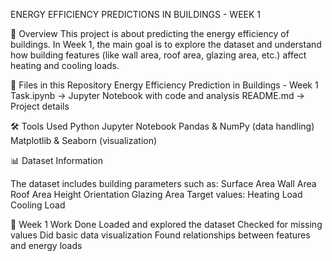 ENERGY EFFICIENCY PREDICTIONS IN BUILDINGS - WEEK 1

📌 Overview This project is about predicting the energy efficiency of buildings. In Week 1, the main goal is to explore the dataset and understand how building features (like wall area, roof area, glazing area, etc.) affect heating and cooling loads.

📂 Files in this Repository Energy Efficiency Prediction in Buildings - Week 1 Task.ipynb → Jupyter Notebook with code and analysis README.md → Project details

🛠️ Tools Used Python Jupyter Notebook Pandas & NumPy (data handling) Matplotlib & Seaborn (visualization)

📊 Dataset Information

The dataset includes building parameters such as: Surface Area Wall Area Roof Area Height Orientation Glazing Area Target values: Heating Load Cooling Load

🚀 Week 1 Work Done Loaded and explored the dataset Checked for missing values Did basic data visualization Found relationships between features and energy loads

